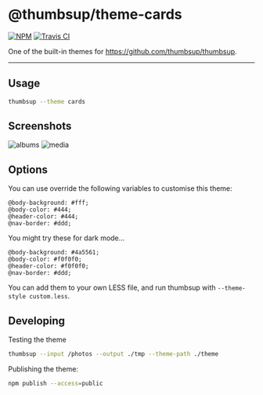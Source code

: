 # @thumbsup/theme-cards

[![NPM](https://img.shields.io/npm/v/@thumbsup/theme-cards.svg?style=flat)](https://www.npmjs.com/package/@thumbsup/theme-cards)
[![Travis CI](https://travis-ci.org/thumbsup/theme-cards.svg?branch=master)](https://travis-ci.org/thumbsup/theme-cards)

One of the built-in themes for https://github.com/thumbsup/thumbsup.

---

## Usage

```bash
thumbsup --theme cards
```

## Screenshots

![albums](docs/albums.png)
![media](docs/media.png)

## Options

You can use override the following variables to customise this theme:

```less
@body-background: #fff;
@body-color: #444;
@header-color: #444;
@nav-border: #ddd;
```

You might try these for dark mode...
```less
@body-background: #4a5561;
@body-color: #f0f0f0;
@header-color: #f0f0f0;
@nav-border: #ddd;
```

You can add them to your own LESS file, and run thumbsup with `--theme-style custom.less`.

## Developing

Testing the theme

```bash
thumbsup --input /photos --output ./tmp --theme-path ./theme
```

Publishing the theme:

```bash
npm publish --access=public
```
